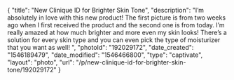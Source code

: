 {
    "title": "New Clinique ID for Brighter Skin Tone",
    "description": "I’m absolutely in love with this new product! The first picture is from two weeks ago when I first received the product and the second one is from today. I’m really amazed at how much brighter and more even my skin looks! There’s a solution for every skin type and you can even pick the type of moisturizer that you want as well! ",
    "photoId": "192029172",
    "date_created": "1546189479",
    "date_modified": "1546466800",
    "type": "captivate",
    "layout": "photo",
    "url": "\/p\/new-clinique-id-for-brighter-skin-tone\/192029172"
}